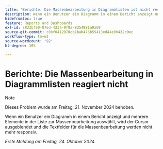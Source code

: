 ```yaml
---
title: 'Berichte: Die Massenbearbeitung in Diagrammlisten ist nicht responsiv'
description: Wenn ein Benutzer ein Diagramm in einem Bericht anzeigt und mehrere Elemente in der Liste zur Massenbearbeitung auswählt, wird der Cursor ausgeblendet und die Textfelder für die Massenbearbeitung werden nicht mehr responsiv.
hidefromtoc: true
feature: Reports and Dashboards
exl-id: 7833bf90-076d-423a-9f0a-8354881a9a69
source-git-commit: c0bf0412970cb1bab476b59413ed44e0b432c9ec
workflow-type: tm+mt
source-wordcount: '92'
ht-degree: 10%

---
```


# Berichte: Die Massenbearbeitung in Diagrammlisten reagiert nicht

>[!NOTE]
>
>Dieses Problem wurde am Freitag, 21. November 2024 behoben.

Wenn ein Benutzer ein Diagramm in einem Bericht anzeigt und mehrere Elemente in der Liste zur Massenbearbeitung auswählt, wird der Cursor ausgeblendet und die Textfelder für die Massenbearbeitung werden nicht mehr responsiv.

_Erste Meldung am Freitag, 24. Oktober 2024._
